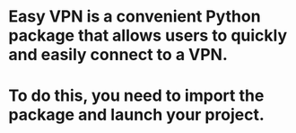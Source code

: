 # Easy VPN is a convenient Python package that allows users to quickly and easily connect to a VPN.
# To do this, you need to import the package and launch your project.
